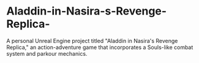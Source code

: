 # Aladdin-in-Nasira-s-Revenge-Replica-
A personal Unreal Engine project titled "Aladdin in Nasira's Revenge Replica," an action-adventure game that incorporates a Souls-like combat system and parkour mechanics.
